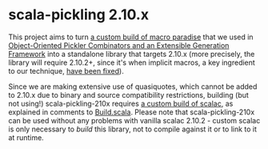 scala-pickling 2.10.x
=====================

This project aims to turn [a custom build of macro paradise](https://github.com/heathermiller/scala-pickling) that we used in 
[Object-Oriented Pickler Combinators and an Extensible Generation Framework](http://lampwww.epfl.ch/~hmiller/files/pickling.pdf)
into a standalone library that targets 2.10.x 
(more precisely, the library will require 2.10.2+, since it's when implicit macros, a key ingredient to our technique,
[have been fixed](https://issues.scala-lang.org/browse/SI-5923)).

Since we are making extensive use of quasiquotes, which cannot be added to 2.10.x due to binary and source compatibility
restrictions, building (but not using!) scala-pickling-210x requires [a custom build of scalac](https://github.com/scalamacros/kepler/tree/topic/pickling), 
as explained in comments to [Build.scala](https://github.com/xeno-by/scala-pickling-210x/blob/master/project/Build.scala). 
Please note that scala-pickling-210x can be used without any problems with vanilla scalac 2.10.2 - 
custom scalac is only necessary to _build_ this library, not to compile against it or to link to it at runtime.
